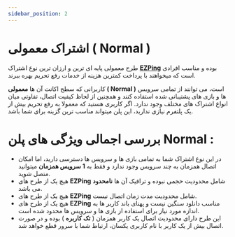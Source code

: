 ```yaml
---
sidebar_position: 2
---
```


# اشتراک معمولی ( Normal )

طرح معمولی پایه ای ترین و ارزان ترین نوع اشتراک **[EZPing](https://ezping.ir/)** بوده و مناسب افرادی است که میخواهند با پرداخت کمترین هزینه از خدمات رفع تحریم بهره ببرند.

کاربرانی که سطح اکانت آن ها **معمولی ( Normal )** است، می توانند از تمامی سرویس ها و بازی های پشتیبانی شده استفاده کنند و همچنین از لحاظ کیفیت اتصال، تفاوتی میان انواع اشتراک های مختلف وجود ندارد.
اگر کاربری هستید که معمولا به رفع تحریم بیش از یک پلتفرم نیازی ندارید، این پلن میتواند مناسب ترین گزینه برای شما باشد.


# بررسی اجمالی ویژگی های پلن Normal :

- در این نوع اشتراک شما به تمامی بازی ها و سرویس ها دسترسی دارید، اما امکان اتصال همزمان به چند سرویس وجود ندارد و فقط به **1 سرویس همزمان** میتوانید متصل شوید.
- هیچ یک از طرح های **EZPing** شامل محدودیت حجمی نبوده و ترافیک آن ها **نامحدود** می باشد.
- هیچ یک از طرح های **EZPing** شامل محدودیت مدت زمان اتصال نیست.
- هیچ یک از طرح های **EZPing** مناسب دانلود سنگین نیست و پهنای باند کاربر ها به اندازه مورد نیاز برای استفاده از بازی ها و سرویس ها محدود شده است.
- این طرح دارای محدودیت اتصال یک کاربر همزمان ( **تک کاربره** ) بوده و در صورت اتصال بیش از یک کاربر با نام کاربری یکسان، ارتباط شما با سرور قطع خواهد شد.
